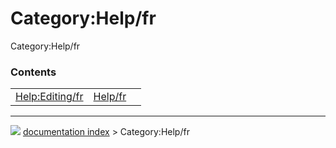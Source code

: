 # Category:Help/fr
Category:Help/fr

### Contents

|     |     |     |
| --- | --- | --- |
| [Help:Editing/fr](wiki/Help_Editing/fr.md) | [Help/fr](wiki/Help/fr.md) |



---
![](images/Right_arrow.png) [documentation index](../README.md) > Category:Help/fr
